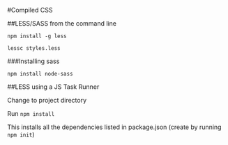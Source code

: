 #Compiled CSS

##LESS/SASS from the command line

`npm install -g less`

`lessc styles.less`

###Installing sass

`npm install node-sass`

##LESS using a JS Task Runner

Change to project directory

Run `npm install`

This installs all the dependencies listed in package.json (create by running `npm init`)
